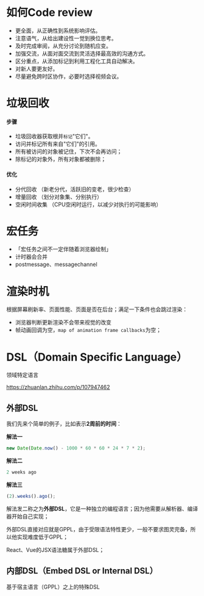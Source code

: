 # 如何Code review
- 更全面，从正确性到系统影响评估。
- 注意语气，从给出建设性一觉到换位思考。
- 及时完成审阅，从充分讨论到随机应变。
- 加强交流，从面对面交流到灵活选择最高效的沟通方式。
- 区分重点，从添加标记到利用工程化工具自动解决。
- 对新人要更友好。
- 尽量避免跨时区协作，必要时选择视频会议。

# 垃圾回收

#### 步骤

- 垃圾回收器获取根并`标记`"它们"。
- 访问并标记所有来自"它们"的引用。
- 所有被访问的对象被记住，下次不会再访问；
- 除标记的对象外，所有对象都被删除；

#### 优化

- 分代回收 （新老分代，活跃旧的变老，很少检查）
- 增量回收 （划分对象集、分别执行）
- 空闲时间收集 （CPU空闲时运行，以减少对执行的可能影响）

# 宏任务

- 「宏任务之间不一定伴随着浏览器绘制」
- 计时器会合并
- postmessage、messagechannel

# 渲染时机

根据屏幕刷新率、页面性能、页面是否在后台；满足一下条件也会跳过渲染：

- 浏览器判断更新渲染不会带来视觉的改变
- 帧动画回调为空，`map of animation frame callbacks`为空；

# DSL（Domain Specific Language）

领域特定语言

https://zhuanlan.zhihu.com/p/107947462

## 外部DSL

我们先来个简单的例子，比如表示**2周前的时间**：

**解法一**

```js
new Date(Date.now() - 1000 * 60 * 60 * 24 * 7 * 2);
```

**解法二**

```ts
2 weeks ago
```

**解法三**

```ts
(2).weeks().ago();
```

解法发二称之为**外部DSL**，它是一种独立的编程语言；因为他需要从解析器、编译器开始自己实现；

外部DSL直接对应就是GPPL，由于受限语法特性更少，一般不要求图灵完备，所以他实现难度低于GPPL；

<!--GPPL即「Genernal Purpose Programming Language」,又称通用编程语言，例如我们常用的JS-->

React、Vue的JSX语法糖属于外部DSL；

## 内部DSL（Embed DSL or Internal DSL）

基于宿主语言（GPPL）之上的特殊DSL

